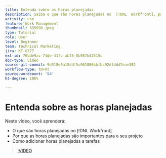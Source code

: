 ```yaml
---
title: Entenda sobre as horas planejadas
description: Saiba o que são horas planejadas no  [!DNL  Workfront], por que elas são importantes para o seu projeto e como adicioná-las em tarefas.
activity: use
feature: Work Management
thumbnail: 335090.jpeg
type: Tutorial
role: User
level: Beginner
team: Technical Marketing
jira: KT-8777
exl-id: 76bde9ac-74de-41fc-ab75-5b987b42515c
doc-type: video
source-git-commit: 9d918e0a18ddf5a901086bbfbc92dfddd7eae392
workflow-type: tm+mt
source-wordcount: '54'
ht-degree: 100%

---
```


# Entenda sobre as horas planejadas

Neste vídeo, você aprenderá:

* O que são horas planejadas no [!DNL  Workfront]
* Por que as horas planejadas são importantes para o seu projeto
* Como adicionar horas planejadas a tarefas

>[!VIDEO](https://video.tv.adobe.com/v/335090/?quality=12&learn=on)


<!---
learn more urls:
Overview of task duration and duration type
Planned hours overview
--->
